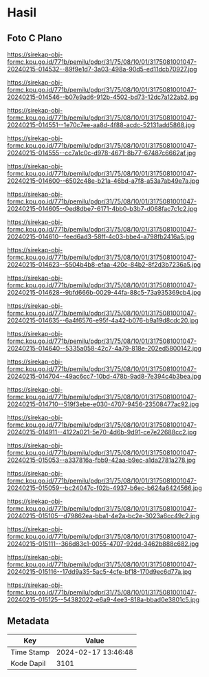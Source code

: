 # Hasil

## Foto C Plano

https://sirekap-obj-formc.kpu.go.id/771b/pemilu/pdpr/31/75/08/10/01/3175081001047-20240215-014532--89f9e1d7-3a03-498a-90d5-ed11dcb70927.jpg

https://sirekap-obj-formc.kpu.go.id/771b/pemilu/pdpr/31/75/08/10/01/3175081001047-20240215-014546--b07e9ad6-912b-4502-bd73-12dc7a122ab2.jpg

https://sirekap-obj-formc.kpu.go.id/771b/pemilu/pdpr/31/75/08/10/01/3175081001047-20240215-014551--1e70c7ee-aa8d-4f88-acdc-52131add5868.jpg

https://sirekap-obj-formc.kpu.go.id/771b/pemilu/pdpr/31/75/08/10/01/3175081001047-20240215-014555--cc7a1c0c-d978-4671-8b77-67487c6662af.jpg

https://sirekap-obj-formc.kpu.go.id/771b/pemilu/pdpr/31/75/08/10/01/3175081001047-20240215-014600--6502c48e-b21a-46bd-a7f8-a53a7ab49e7a.jpg

https://sirekap-obj-formc.kpu.go.id/771b/pemilu/pdpr/31/75/08/10/01/3175081001047-20240215-014605--0ed8dbe7-6171-4bb0-b3b7-d068fac7c1c2.jpg

https://sirekap-obj-formc.kpu.go.id/771b/pemilu/pdpr/31/75/08/10/01/3175081001047-20240215-014610--feed6ad3-58ff-4c03-bbe4-a798fb2416a5.jpg

https://sirekap-obj-formc.kpu.go.id/771b/pemilu/pdpr/31/75/08/10/01/3175081001047-20240215-014623--5504b4b8-efaa-420c-84b2-8f2d3b7236a5.jpg

https://sirekap-obj-formc.kpu.go.id/771b/pemilu/pdpr/31/75/08/10/01/3175081001047-20240215-014628--9bfd666b-0029-44fa-88c5-73a935369cb4.jpg

https://sirekap-obj-formc.kpu.go.id/771b/pemilu/pdpr/31/75/08/10/01/3175081001047-20240215-014635--6a4f6576-e95f-4a42-b076-b9a19d8cdc20.jpg

https://sirekap-obj-formc.kpu.go.id/771b/pemilu/pdpr/31/75/08/10/01/3175081001047-20240215-014640--5335a058-42c7-4a79-818e-202ed5800142.jpg

https://sirekap-obj-formc.kpu.go.id/771b/pemilu/pdpr/31/75/08/10/01/3175081001047-20240215-014704--49ac6cc7-10bd-478b-9ad8-7e394c4b3bea.jpg

https://sirekap-obj-formc.kpu.go.id/771b/pemilu/pdpr/31/75/08/10/01/3175081001047-20240215-014710--519f3ebe-e030-4707-9456-23508477ac92.jpg

https://sirekap-obj-formc.kpu.go.id/771b/pemilu/pdpr/31/75/08/10/01/3175081001047-20240215-014911--4122a021-5e70-4d6b-9d91-ce7e22688cc2.jpg

https://sirekap-obj-formc.kpu.go.id/771b/pemilu/pdpr/31/75/08/10/01/3175081001047-20240215-015053--a337816a-fbb9-42aa-b9ec-a1da2781a278.jpg

https://sirekap-obj-formc.kpu.go.id/771b/pemilu/pdpr/31/75/08/10/01/3175081001047-20240215-015059--bc24047c-f02b-4937-b6ec-b624a6424566.jpg

https://sirekap-obj-formc.kpu.go.id/771b/pemilu/pdpr/31/75/08/10/01/3175081001047-20240215-015105--d79862ea-bba1-4e2a-bc2e-3023a6cc49c2.jpg

https://sirekap-obj-formc.kpu.go.id/771b/pemilu/pdpr/31/75/08/10/01/3175081001047-20240215-015111--366d83c1-0055-4707-92dd-3462b888c682.jpg

https://sirekap-obj-formc.kpu.go.id/771b/pemilu/pdpr/31/75/08/10/01/3175081001047-20240215-015116--17dd9a35-5ac5-4cfe-bf18-170d9ec6d77a.jpg

https://sirekap-obj-formc.kpu.go.id/771b/pemilu/pdpr/31/75/08/10/01/3175081001047-20240215-015125--54382022-e6a9-4ee3-818a-bbad0e3801c5.jpg


## Metadata

| Key        | Value               |
| ---------- | ------------------- |
| Time Stamp | 2024-02-17 13:46:48 |
| Kode Dapil | 3101                |



